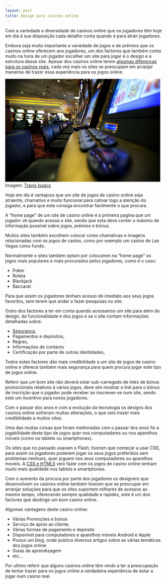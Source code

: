 ```yaml
---
layout: post
title: Design para casinos online
---
```


Com a variedade e diversidade de casinos online que os jogadores têm hoje em dia á sua disposição cada detalhe conta quando é para atrair jogadores.

Embora seja muito importante a variedade de jogos e de prémios que os casinos online oferecem aos jogadores, um dos factores que também conta muito na hora de um jogador escolher um site para jogar é o design e a estrutura desse site. Apesar dos casinos online terem [algumas diferenças para os casinos reais](http://www.europacasino.com/pt/Designing-the-Casino-Experience), cada vez mais os sites se preocupam em arranjar maneiras de trazer essa experiência para os jogos online.

![](../content/images/2014/05/Screen-Shot-2014-05-12-at-2.03.33-PM.png "Design para casinos online")<span style="text-align: center;">Imagem: </span>[Travis Isaacs](https://www.flickr.com/photos/tbisaacs/4082049121)

Hoje em dia é vantajoso que um site de jogos de casino online seja atraente, chamativo e muito funcional para cativar logo a atenção do jogador, e para que este consiga encontrar facilmente o que procura.

A “home page” de um site de casino online é a primeira pagina que um jogador vê quando acessa o site, sendo que esta deve conter o máximo de informação possível sobre jogos, prémios e bónus.

Muitos sites também escolhem colocar cores chamativas e imagens relacionadas com os jogos de casino, como por exemplo um casino de Las Vegas como fundo.

Normalmente o sites também optam por colocarem na “home page” os jogos mais populares e mais procurados pelos jogadores, como é o caso:

- Poker
- Roleta
- Blackjack
- Baccarat

Para que assim os jogadores tenham acesso de imediato aos seus jogos favoritos, sem terem que andar a fazer pesquisas no site.

Outro dos factores a ter em conta quando acessamos um site para além do design, da funcionalidade e dos jogos é se o site contam informações detalhadas sobre:

- [Segurança,](http://en.wikipedia.org/wiki/Safe_and_Secure_Internet_Gambling_Initiative)
- Pagamentos e depósitos,
- Regras,
- Informações de contacto
- Certificação por parte de outras identidades,

Todos estes factores dão mais credibilidade a um site de jogos de casino online e oferece também mais segurança para quem procura jogar este tipo de jogos online.

Referir que um bom site não deverá estar sub-carregado de links de bónus promocionais relativos á vários jogos, deve sim mostrar o link para o bónus de inscrição que o jogador pode receber ao inscrever-se num site, sendo este um incentivo para novos jogadores.

Com o passar dos anos e com a evolução da tecnologia os designs dos casinos online sofreram muitas alterações, o que veio trazer mais credibilidade a muitos sites.

Uma das muitas coisas que foram melhoradas com o passar dos anos foi a jogabilidade deste tipo de jogos quer nos computadores ou nos aparelhos móveis (como os tablets ou smartphones).

Os sites que no passado usavam o Flash, tiveram que começar a usar CSS, para assim os jogadores poderem jogar os seus jogos preferidos sem problemas nenhuns, quer joguem nos seus computadores ou aparelhos moveis. A [CSS e HTML5](http://www.phonearena.com/news/HTML-5-A-closer-look-at-the-technology-that-will-replace-Flash_id23722) veio fazer com os jogos de casino online tenham muito mais qualidade nos tablets e smartphones.

Com o aumento da procura por parte dos jogadores os designers que desenvolvem os casinos online também tiveram que se preocupar em arranjar soluções para que os sites suportem milhares de acessos ao mesmo tempo, oferecendo sempre qualidade e rapidez, este é um dos factores que destinge um bom casino online.

Algumas vantagens deste casino online:

- Várias Promoções e bónus
- Serviço de apoio ao cliente,
- Várias formas de pagamento e depósito
- Disponível para computadores e aparelhos móveis Android e Apple
- Possui um blog, onde publica diversos artigos sobre as várias temáticas dos jogos online
- Guias de aprendizagem
- etc…

Por ultimo referir que alguns casinos online têm vindo a ter a preocupação de tentar trazer para os jogos online a verdadeira experiência de estar a jogar num casino real.
